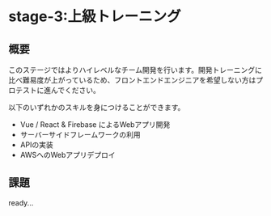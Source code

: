 # stage-3:上級トレーニング

## 概要

このステージではよりハイレベルなチーム開発を行います。開発トレーニングに比べ難易度が上がっているため、フロントエンドエンジニアを希望しない方はプロテストに進んでください。

以下のいずれかのスキルを身につけることができます。

* Vue / React & Firebase によるWebアプリ開発
* サーバーサイドフレームワークの利用
* APIの実装
* AWSへのWebアプリデプロイ

## 課題

ready...

